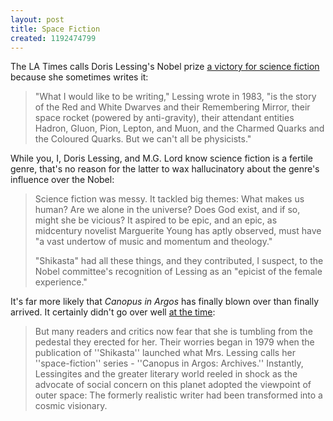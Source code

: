 ```yaml
---
layout: post
title: Space Fiction
created: 1192474799
---
```

The LA Times calls Doris Lessing's Nobel prize [a victory for science fiction](http://www.latimes.com/entertainment/la-et-lessing15oct15,0,4487666.story) because she sometimes writes it:

> "What I would like to be writing," Lessing wrote in 1983, "is the story of the Red and White Dwarves and their Remembering Mirror, their space rocket (powered by anti-gravity), their attendant entities Hadron, Gluon, Pion, Lepton, and Muon, and the Charmed Quarks and the Coloured Quarks.<!--break-->  But we can't all be physicists."

While you, I, Doris Lessing, and M.G. Lord know science fiction is a fertile genre, that's no reason for the latter to wax hallucinatory about the genre's influence over the Nobel:

> Science fiction was messy. It tackled big themes: What makes us human? Are we alone in the universe? Does God exist, and if so, might she be vicious? It aspired to be epic, and an epic, as midcentury novelist Marguerite Young has aptly observed, must have "a vast undertow of music and momentum and theology."
>
> "Shikasta" had all these things, and they contributed, I suspect, to the Nobel committee's recognition of Lessing as an "epicist of the female experience."

It's far more likely that *Canopus in Argos* has finally blown over than finally arrived.  It certainly didn't go over well [at the time](http://www.nytimes.com/books/99/01/10/specials/lessing-space.html):

> But many readers and critics now fear that she is tumbling from the pedestal they erected for her. Their worries began in 1979 when the publication of ''Shikasta'' launched what Mrs. Lessing calls her ''space-fiction'' series - ''Canopus in Argos: Archives.'' Instantly, Lessingites and the greater literary world reeled in shock as the advocate of social concern on this planet adopted the viewpoint of outer space: The formerly realistic writer had been transformed into a cosmic visionary.
